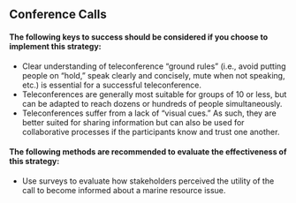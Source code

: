 ## Conference Calls
#### The following keys to success should be considered if you choose to implement this strategy:
-  Clear understanding of teleconference “ground rules” (i.e., avoid putting people on “hold,” speak clearly and concisely, mute when not speaking, etc.) is essential for a successful teleconference.
-  Teleconferences are generally most suitable for groups of 10 or less, but can be adapted to reach dozens or hundreds of people simultaneously.
-  Teleconferences suffer from a lack of “visual cues.” As such, they are better suited for sharing information but can also be used for collaborative processes if the participants know and trust one another. 


#### The following methods are recommended to evaluate the effectiveness of this strategy:
-  Use surveys to evaluate how stakeholders perceived the utility of the call to become informed about a marine resource issue. 